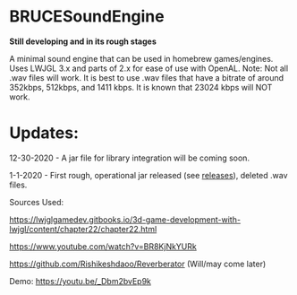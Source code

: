 # BRUCESoundEngine #
 **Still developing and in its rough stages**
 
  A minimal sound engine that can be used in homebrew games/engines. Uses LWJGL 3.x and parts of 2.x for ease of use with OpenAL.
  Note: Not all .wav files will work. It is best to use .wav files that have a bitrate of around 352kbps, 512kbps, and 1411 kbps. It is known that
  23024 kbps will NOT work.

# Updates:

  12-30-2020 - A jar file for library integration will be coming soon.
  
  1-1-2020 - First rough, operational jar released (see [releases](https://github.com/Sciguy1/BRUCESoundEngine/releases)), deleted .wav files.
  

Sources Used:

https://lwjglgamedev.gitbooks.io/3d-game-development-with-lwjgl/content/chapter22/chapter22.html

https://www.youtube.com/watch?v=BR8KjNkYURk

https://github.com/Rishikeshdaoo/Reverberator (Will/may come later)


Demo: 
https://youtu.be/_Dbm2bvEp9k

